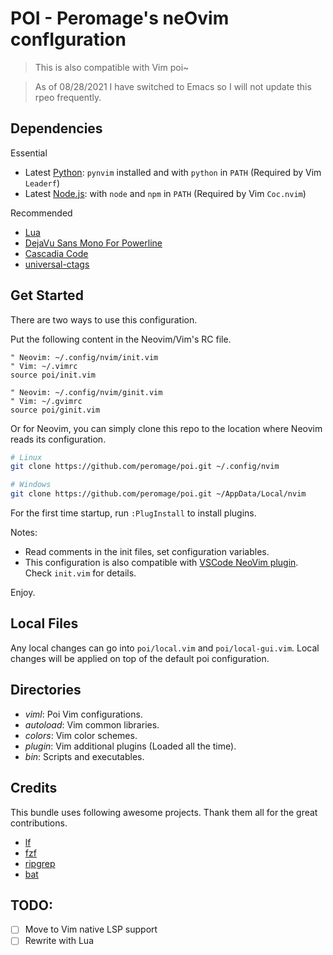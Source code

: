 # POI - Peromage's neOvim confIguration

> This is also compatible with Vim poi~

> As of 08/28/2021 I have switched to Emacs so I will not update this rpeo frequently.

## Dependencies

Essential

- Latest [Python][python_url]: `pynvim` installed and with `python` in `PATH` (Required by Vim `Leaderf`)
- Latest [Node.js][nodejs_url]: with `node` and `npm` in `PATH` (Required by Vim `Coc.nvim`)

Recommended

- [Lua][lua_url]
- [DejaVu Sans Mono For Powerline][dejavu sans mono for powerline url]
- [Cascadia Code][cascadia code url]
- [universal-ctags][ctags_url]

## Get Started

There are two ways to use this configuration.

Put the following content in the Neovim/Vim's RC file.

```vim
" Neovim: ~/.config/nvim/init.vim
" Vim: ~/.vimrc
source poi/init.vim

" Neovim: ~/.config/nvim/ginit.vim
" Vim: ~/.gvimrc
source poi/ginit.vim
```

Or for Neovim, you can simply clone this repo to the location where Neovim reads its configuration.

```bash
# Linux
git clone https://github.com/peromage/poi.git ~/.config/nvim

# Windows
git clone https://github.com/peromage/poi.git ~/AppData/Local/nvim
```

For the first time startup, run `:PlugInstall` to install plugins.

Notes:

- Read comments in the init files, set configuration variables.
- This configuration is also compatible with [VSCode NeoVim plugin][vscode-neovim]. Check `init.vim` for details.

Enjoy.

## Local Files

Any local changes can go into `poi/local.vim` and `poi/local-gui.vim`. Local changes will be applied on top of the default poi configuration.

## Directories

- *viml*: Poi Vim configurations.
- *autoload*: Vim common libraries.
- *colors*: Vim color schemes.
- *plugin*: Vim additional plugins (Loaded all the time).
- *bin*: Scripts and executables.

## Credits

This bundle uses following awesome projects. Thank them all for the great contributions.

- [lf][lf_url]
- [fzf][fzf_url]
- [ripgrep][ripgrep_url]
- [bat][bat_url]


[python_url]: https://www.python.org/downloads/
[nodejs_url]:https://nodejs.org/en/download/current/

[lua_url]: http://luabinaries.sourceforge.net/download.html
[dejavu sans mono for powerline url]: https://github.com/powerline/fonts
[cascadia code url]: https://github.com/microsoft/cascadia-code
[ctags_url]: https://github.com/universal-ctags/ctags!

[lf_url]: https://github.com/gokcehan/lf
[fzf_url]: https://github.com/junegunn/fzf
[ripgrep_url]: https://github.com/BurntSushi/ripgrep
[bat_url]: https://github.com/sharkdp/bat
[vscode-neovim]: https://github.com/asvetliakov/vscode-neovim

## TODO:

- [ ] Move to Vim native LSP support
- [ ] Rewrite with Lua
